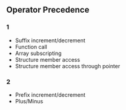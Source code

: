 ## Operator Precedence

### 1

- Suffix increment/decrement
- Function call
- Array subscripting
- Structure member access
- Structure member access through pointer

### 2

- Prefix increment/decrement
- Plus/Minus

